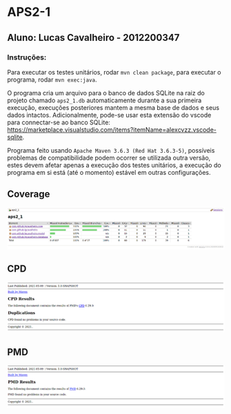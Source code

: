 # APS2-1

## Aluno: Lucas Cavalheiro - 2012200347

### Instruções:

Para executar os testes unitários, rodar `mvn clean package`, para executar o programa, rodar `mvn exec:java`.

O programa cria um arquivo para o banco de dados SQLite na raiz do projeto chamado `aps2_1.db` automaticamente durante a sua primeira execução, execuções posteriores mantem a mesma base de dados e seus dados intactos. Adicionalmente, pode-se usar esta extensão do vscode para connectar-se ao banco SQLite: https://marketplace.visualstudio.com/items?itemName=alexcvzz.vscode-sqlite.

Programa feito usando `Apache Maven 3.6.3 (Red Hat 3.6.3-5)`, possíveis problemas de compatibilidade podem ocorrer se utilizada outra versão, estes devem afetar apenas a execução dos testes unitários, a execução do programa em si está (até o momento) estável em outras configurações.

## Coverage

![coverage](docs/coverage.png)

## CPD

![CPD](docs/cpd.png)

## PMD

![PMD](docs/pmd.png)